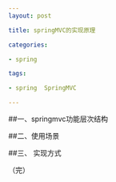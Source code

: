```yaml
---
layout: post

title: springMVC的实现原理

categories:

- spring

tags:

- spring  SpringMVC

---
```

##一、springmvc功能层次结构


##二、使用场景

##三、 实现方式


（完）
